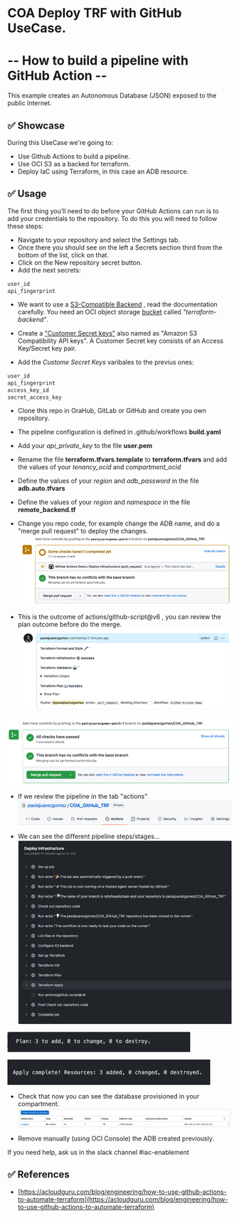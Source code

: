 # COA Deploy TRF with GitHub UseCase. 
# -- How to build a pipeline with GitHub Action  --

This example creates an Autonomous Database (JSON) exposed to the public Internet.

## ✅ Showcase

During this UseCase we're going to:

* Use Github Actions to build a pipeline.
* Use OCI S3 as a backed for terraform.
* Deploy IaC using Terraform, in this case an ADB resource.

## ✅ Usage

The first thing you’ll need to do before your GitHub Actions can run is to add your credentials to the repository. To do this you will need to follow these steps:

* Navigate to your repository and select the Settings tab.
* Once there you should see on the left a Secrets section third from the bottom of the list, click on that.
* Click on the New repository secret button.
* Add the next secrets:

````
user_id
api_fingerprint
````
* We want to use a [S3-Compatible Backend](https://docs.oracle.com/en-us/iaas/Content/API/SDKDocs/terraformUsingObjectStore.htm) , read the documentation carefully. You need an OCI object storage [bucket](https://docs.oracle.com/en-us/iaas/Content/API/SDKDocs/terraformUsingObjectStore.htm) called *"terraform-backend"*.

* Create a ["Customer Secret keys"](https://docs.oracle.com/en-us/iaas/Content/Identity/Tasks/managingcredentials.htm#To4) also named as "Amazon S3 Compatibility API keys". A Customer Secret key consists of an Access Key/Secret key pair. 
* Add the *Custome Secret Keys* varibales to the previus ones:

````
user_id
api_fingerprint
access_key_id 
secret_access_key 
````

* Clone this repo in OraHub, GitLab or GitHub and create you own repository.
* The pipeline configuration is defined in .github/workflows **build.yaml**
* Add your *api_private_key* to the file **user.pem**
* Rename the file **terraform.tfvars.template** to **terraform.tfvars** and add the values of your *tenancy_ocid* and *compartment_ocid*
* Define the values of your *region* and *adb_password* in the file **adb.auto.tfvars**
* Define the values of your *region* and *namespace* in the file **remote_backend.tf**

* Change you repo code, for example change the ADB name, and do a "merge pull request" to deploy the changes.
![mergepullrequest](images/mergepullrequest.png)

* This is the outcome of actions/github-script@v6 , you can review the plan outcome before do the merge.
![output](images/output.png)


![meergeends](images/meergeends.png)

* If we review the pipeline in the tab "actions" 
![tabactions](images/tabactions.png)

* We can see the different pipeline steps/stages...
![pipeline](images/pipeline.png)

![plan](images/plan.png)

![apply](images/Apply.png)

* Check that now you can see the database provisioned in your compartment.
![console](images/console.png)

* Remove manually (using OCI Console) the ADB created previously.

If you need help, ask us in the slack channel #iac-enablement

## ✅ References
* [https://acloudguru.com/blog/engineering/how-to-use-github-actions-to-automate-terraform](https://acloudguru.com/blog/engineering/how-to-use-github-actions-to-automate-terraform)

